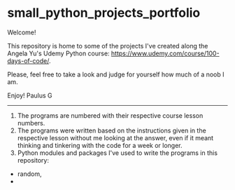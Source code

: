# small_python_projects_portfolio

Welcome!

This repository is home to some of the projects I've created along the Angela Yu's Udemy Python course: https://www.udemy.com/course/100-days-of-code/.

Please, feel free to take a look and judge for yourself how much of a noob I am.

Enjoy!
Paulus G
___________________________________

1. The programs are numbered with their respective course lesson numbers.
2. The programs were written based on the instructions given in the respective lesson without me looking at the answer, even if it meant thinking and tinkering with the code for a week or longer.
3. Python modules and packages I've used to write the programs in this repository:
- random,
- 
